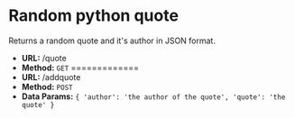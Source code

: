 # Random python quote
Returns a random quote and it's author in JSON format.
 - **URL:** 
/quote
- **Method:**
`GET`
=============
 - **URL:** 
/addquote
- **Method:**
`POST`
- **Data Params:**
`{ 'author': 'the author of the quote', 'quote': 'the quote' }`

